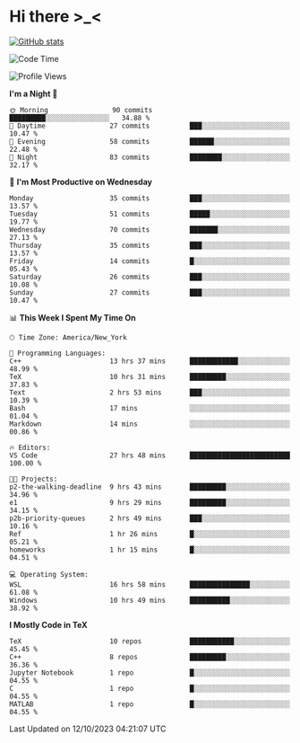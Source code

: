 # Hi there \>_<

[![GitHub stats](https://github-readme-stats.vercel.app/api?username=ARessegetesStery&show_icons=true&theme=transparent)](https://github.com/anuraghazra/github-readme-stats)

<!--START_SECTION:waka-->
![Code Time](http://img.shields.io/badge/Code%20Time-398%20hrs%2051%20mins-blue)

![Profile Views](http://img.shields.io/badge/Profile%20Views-1-blue)

**I'm a Night 🦉** 

```text
🌞 Morning                90 commits          █████████░░░░░░░░░░░░░░░░   34.88 % 
🌆 Daytime                27 commits          ███░░░░░░░░░░░░░░░░░░░░░░   10.47 % 
🌃 Evening                58 commits          ██████░░░░░░░░░░░░░░░░░░░   22.48 % 
🌙 Night                  83 commits          ████████░░░░░░░░░░░░░░░░░   32.17 % 
```
📅 **I'm Most Productive on Wednesday** 

```text
Monday                   35 commits          ███░░░░░░░░░░░░░░░░░░░░░░   13.57 % 
Tuesday                  51 commits          █████░░░░░░░░░░░░░░░░░░░░   19.77 % 
Wednesday                70 commits          ███████░░░░░░░░░░░░░░░░░░   27.13 % 
Thursday                 35 commits          ███░░░░░░░░░░░░░░░░░░░░░░   13.57 % 
Friday                   14 commits          █░░░░░░░░░░░░░░░░░░░░░░░░   05.43 % 
Saturday                 26 commits          ███░░░░░░░░░░░░░░░░░░░░░░   10.08 % 
Sunday                   27 commits          ███░░░░░░░░░░░░░░░░░░░░░░   10.47 % 
```


📊 **This Week I Spent My Time On** 

```text
🕑︎ Time Zone: America/New_York

💬 Programming Languages: 
C++                      13 hrs 37 mins      ████████████░░░░░░░░░░░░░   48.99 % 
TeX                      10 hrs 31 mins      █████████░░░░░░░░░░░░░░░░   37.83 % 
Text                     2 hrs 53 mins       ███░░░░░░░░░░░░░░░░░░░░░░   10.39 % 
Bash                     17 mins             ░░░░░░░░░░░░░░░░░░░░░░░░░   01.04 % 
Markdown                 14 mins             ░░░░░░░░░░░░░░░░░░░░░░░░░   00.86 % 

🔥 Editors: 
VS Code                  27 hrs 48 mins      █████████████████████████   100.00 % 

🐱‍💻 Projects: 
p2-the-walking-deadline  9 hrs 43 mins       █████████░░░░░░░░░░░░░░░░   34.96 % 
e1                       9 hrs 29 mins       █████████░░░░░░░░░░░░░░░░   34.15 % 
p2b-priority-queues      2 hrs 49 mins       ███░░░░░░░░░░░░░░░░░░░░░░   10.16 % 
Ref                      1 hr 26 mins        █░░░░░░░░░░░░░░░░░░░░░░░░   05.21 % 
homeworks                1 hr 15 mins        █░░░░░░░░░░░░░░░░░░░░░░░░   04.51 % 

💻 Operating System: 
WSL                      16 hrs 58 mins      ███████████████░░░░░░░░░░   61.08 % 
Windows                  10 hrs 49 mins      ██████████░░░░░░░░░░░░░░░   38.92 % 
```

**I Mostly Code in TeX** 

```text
TeX                      10 repos            ███████████░░░░░░░░░░░░░░   45.45 % 
C++                      8 repos             █████████░░░░░░░░░░░░░░░░   36.36 % 
Jupyter Notebook         1 repo              █░░░░░░░░░░░░░░░░░░░░░░░░   04.55 % 
C                        1 repo              █░░░░░░░░░░░░░░░░░░░░░░░░   04.55 % 
MATLAB                   1 repo              █░░░░░░░░░░░░░░░░░░░░░░░░   04.55 % 
```




 Last Updated on 12/10/2023 04:21:07 UTC
<!--END_SECTION:waka-->
